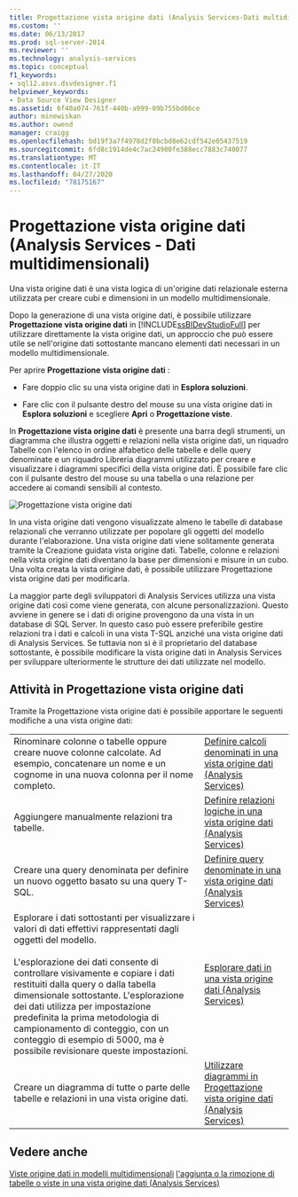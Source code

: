 ```yaml
---
title: Progettazione vista origine dati (Analysis Services-Dati multidimensionali) | Microsoft Docs
ms.custom: ''
ms.date: 06/13/2017
ms.prod: sql-server-2014
ms.reviewer: ''
ms.technology: analysis-services
ms.topic: conceptual
f1_keywords:
- sql12.asvs.dsvdesigner.f1
helpviewer_keywords:
- Data Source View Designer
ms.assetid: 6f40a074-761f-440b-a999-09b755bd86ce
author: minewiskan
ms.author: owend
manager: craigg
ms.openlocfilehash: bd19f3a7f4978d2f8bcbd8e62cdf542e05437519
ms.sourcegitcommit: 6fd8c1914de4c7ac24900fe388ecc7883c740077
ms.translationtype: MT
ms.contentlocale: it-IT
ms.lasthandoff: 04/27/2020
ms.locfileid: "78175167"
---
```

# <a name="data-source-view-designer-analysis-services---multidimensional-data"></a>Progettazione vista origine dati (Analysis Services - Dati multidimensionali)
  Una vista origine dati è una vista logica di un'origine dati relazionale esterna utilizzata per creare cubi e dimensioni in un modello multidimensionale.

 Dopo la generazione di una vista origine dati, è possibile utilizzare **Progettazione vista origine dati** in [!INCLUDE[ssBIDevStudioFull](../includes/ssbidevstudiofull-md.md)] per utilizzare direttamente la vista origine dati, un approccio che può essere utile se nell'origine dati sottostante mancano elementi dati necessari in un modello multidimensionale.

 Per aprire **Progettazione vista origine dati** :

-   Fare doppio clic su una vista origine dati in **Esplora soluzioni**.

-   Fare clic con il pulsante destro del mouse su una vista origine dati in **Esplora soluzioni** e scegliere **Apri** o **Progettazione viste**.

 In **Progettazione vista origine dati** è presente una barra degli strumenti, un diagramma che illustra oggetti e relazioni nella vista origine dati, un riquadro Tabelle con l'elenco in ordine alfabetico delle tabelle e delle query denominate e un riquadro Libreria diagrammi utilizzato per creare e visualizzare i diagrammi specifici della vista origine dati. È possibile fare clic con il pulsante destro del mouse su una tabella o una relazione per accedere ai comandi sensibili al contesto.

 ![Progettazione vista origine dati](media/ssas-dsvdesigner.PNG "Progettazione vista origine dati")

 In una vista origine dati vengono visualizzate almeno le tabelle di database relazionali che verranno utilizzate per popolare gli oggetti del modello durante l'elaborazione. Una vista origine dati viene solitamente generata tramite la Creazione guidata vista origine dati. Tabelle, colonne e relazioni nella vista origine dati diventano la base per dimensioni e misure in un cubo. Una volta creata la vista origine dati, è possibile utilizzare Progettazione vista origine dati per modificarla.

 La maggior parte degli sviluppatori di Analysis Services utilizza una vista origine dati così come viene generata, con alcune personalizzazioni. Questo avviene in genere se i dati di origine provengono da una vista in un database di SQL Server. In questo caso può essere preferibile gestire relazioni tra i dati e calcoli in una vista T-SQL anziché una vista origine dati di Analysis Services. Se tuttavia non si è il proprietario del database sottostante, è possibile modificare la vista origine dati in Analysis Services per sviluppare ulteriormente le strutture dei dati utilizzate nel modello.

## <a name="tasks-in-data-source-view-designer"></a>Attività in Progettazione vista origine dati
 Tramite la Progettazione vista origine dati è possibile apportare le seguenti modifiche a una vista origine dati:

|||
|-|-|
|Rinominare colonne o tabelle oppure creare nuove colonne calcolate. Ad esempio, concatenare un nome e un cognome in una nuova colonna per il nome completo.|[Definire calcoli denominati in una vista origine dati &#40;Analysis Services&#41;](multidimensional-models/define-named-calculations-in-a-data-source-view-analysis-services.md)|
|Aggiungere manualmente relazioni tra tabelle.|[Definire relazioni logiche in una vista origine dati &#40;Analysis Services&#41;](multidimensional-models/define-logical-relationships-in-a-data-source-view-analysis-services.md)|
|Creare una query denominata per definire un nuovo oggetto basato su una query T-SQL.|[Definire query denominate in una vista origine dati &#40;Analysis Services&#41;](multidimensional-models/define-named-queries-in-a-data-source-view-analysis-services.md)|
|Esplorare i dati sottostanti per visualizzare i valori di dati effettivi rappresentati dagli oggetti del modello.<br /><br /> L'esplorazione dei dati consente di controllare visivamente e copiare i dati restituiti dalla query o dalla tabella dimensionale sottostante. L'esplorazione dei dati utilizza per impostazione predefinita la prima metodologia di campionamento di conteggio, con un conteggio di esempio di 5000, ma è possibile revisionare queste impostazioni.|[Esplorare dati in una vista origine dati &#40;Analysis Services&#41;](multidimensional-models/explore-data-in-a-data-source-view-analysis-services.md)|
|Creare un diagramma di tutte o parte delle tabelle e relazioni in una vista origine dati.|[Utilizzare diagrammi in Progettazione vista origine dati &#40;Analysis Services&#41;](multidimensional-models/work-with-diagrams-in-data-source-view-designer-analysis-services.md)|

## <a name="see-also"></a>Vedere anche
 [Viste origine dati in modelli multidimensionali](multidimensional-models/data-source-views-in-multidimensional-models.md) [l'aggiunta o la rimozione di tabelle o viste in una vista origine dati &#40;Analysis Services&#41;](multidimensional-models/adding-or-removing-tables-or-views-in-a-data-source-view-analysis-services.md)


